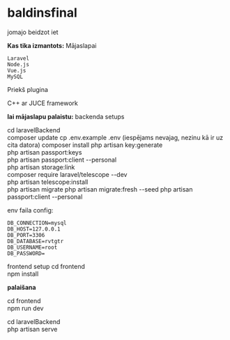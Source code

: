 # baldinsfinal
jomajo beidzot iet

**Kas tika izmantots:**
Mājaslapai

    Laravel
    Node.js
    Vue.js
    MySQL

Priekš plugina 

 C++ ar JUCE framework


**lai mājaslapu palaistu:**
backenda setups
 
cd laravelBackend    
composer update
cp .env.example .env (iespējams nevajag, nezinu kā ir uz cita datora)
composer install
php artisan key:generate   
php artisan passport:keys    
php artisan passport:client --personal    
php artisan storage:link              
composer require laravel/telescope --dev     
php artisan telescope:install     
php artisan migrate
php artisan migrate:fresh --seed
php artisan passport:client --personal

env faila config:
```
DB_CONNECTION=mysql
DB_HOST=127.0.0.1
DB_PORT=3306
DB_DATABASE=rvtgtr
DB_USERNAME=root
DB_PASSWORD=
```
frontend setup
cd frontend        
npm install

**palaišana**

cd frontend    
npm run dev

cd laravelBackend    
php artisan serve

